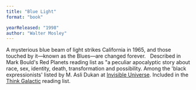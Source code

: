 ```yaml
---
title: "Blue Light"
format: "book"

yearReleased: "1998"
author: "Walter Mosley"
---
```

A mysterious blue beam of light strikes California in  1965, and those touched by it—known as the Blues—are changed forever.
 
Described in Mark Bould's  Red Planets reading list as "a peculiar  apocalyptic story about race, sex, identity, death, transformation and  possibility. Among the 'black expressionists' listed by M. Asli Dukan at <a href="http://invisibleuniversedoc.com/wp-content/uploads/2016/01/IU_BSF_lit_2015_3000.jpg"> Invisible Universe</a>. Included in the <a href="https://thinkgalactic.org/reading-lists/by-author/">Think Galactic</a>  reading list. 
 
